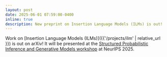 ```yaml
---
layout: post
date: 2025-06-01 07:59:00-0400
inline: true
description: New preprint on Insertion Language Models (ILMs) is out!
---
```


Work on [Insertion Language Models (ILMs)]({{'/projects/ilm' | relative_url }}) is out on arXiv! It will be presented at the [Structured Probabilistic Inference and Generative Models workshop](https://spigmworkshopv3.github.io/) at NeurIPS 2025.